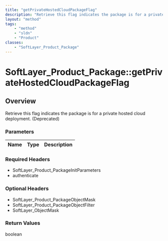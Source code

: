 ```yaml
---
title: "getPrivateHostedCloudPackageFlag"
description: "Retrieve this flag indicates the package is for a private hosted cloud deployment. (Deprecated)"
layout: "method"
tags:
    - "method"
    - "sldn"
    - "Product"
classes:
    - "SoftLayer_Product_Package"
---
```

# SoftLayer_Product_Package::getPrivateHostedCloudPackageFlag
## Overview 
Retrieve this flag indicates the package is for a private hosted cloud deployment. (Deprecated)

### Parameters 
|Name | Type | Description |
| --- | --- | --- |


### Required Headers
* SoftLayer_Product_PackageInitParameters
* authenticate

### Optional Headers
* SoftLayer_Product_PackageObjectMask
* SoftLayer_Product_PackageObjectFilter
* SoftLayer_ObjectMask

### Return Values
boolean
